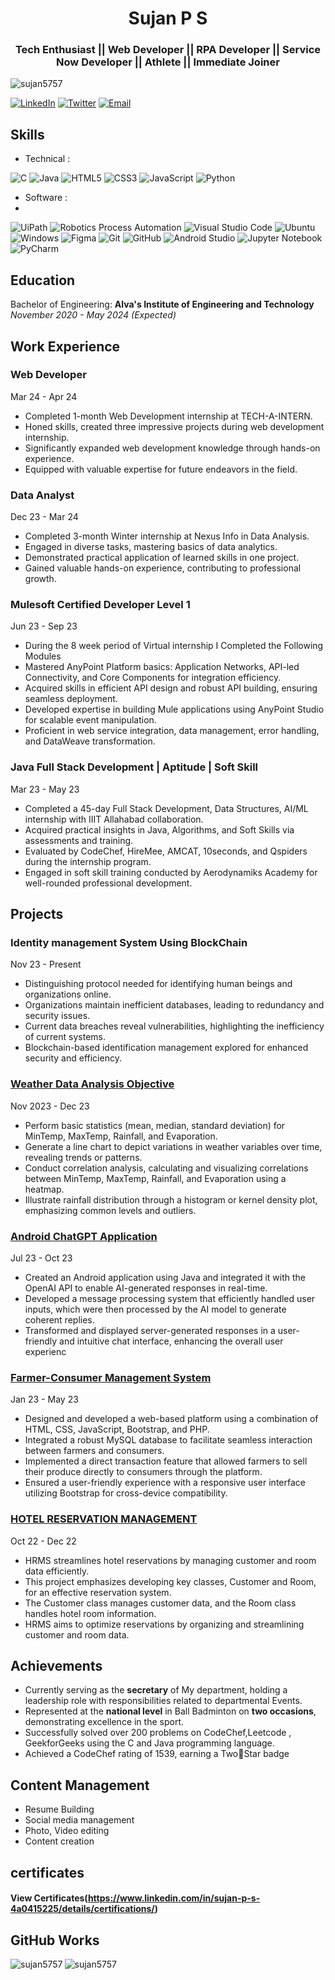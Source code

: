 <h1 align="center">Sujan P S</h1>
<h3 align="center">Tech Enthusiast || Web Developer || RPA Developer || Service Now Developer || Athlete || Immediate Joiner </h3>

<p align="left"> <img src="https://komarev.com/ghpvc/?username=sujan5757&label=Profile%20views&color=0e75b6&style=flat" alt="sujan5757" /> </p>

[![LinkedIn](https://img.shields.io/badge/LinkedIn-SujanPS-blue)](https://www.linkedin.com/in/sujan-p-s-4a0415225/)
[![Twitter](https://img.shields.io/badge/Twitter-Sujan_____-blue)](https://twitter.com/Sujan_____)
[![Email](https://img.shields.io/badge/Email-sujanmayra6362%40gmail.com-blue)](mailto:sujanmayra6362@gmail.com)

## Skills

- Technical : 

![C](https://img.shields.io/badge/c-%2300599C.svg?style=for-the-badge&logo=c&logoColor=white)
![Java](https://img.shields.io/badge/java-%23ED8B00.svg?style=for-the-badge&logo=java&logoColor=white)
![HTML5](https://img.shields.io/badge/html5-%23E34F26.svg?style=for-the-badge&logo=html5&logoColor=white)
![CSS3](https://img.shields.io/badge/css3-%23777BB4.svg?style=for-the-badge&logo=css3&logoColor=white)
![JavaScript](https://img.shields.io/badge/javascript-%23323330.svg?style=for-the-badge&logo=javascript&logoColor=%23F7DF1E)
![Python](https://img.shields.io/badge/python-3670A0?style=for-the-badge&logo=python&logoColor=ffdd54)

- Software :
- 
![UiPath](https://img.shields.io/badge/Uipath-%2320232a.svg?style=for-the-badge&logo=UiPath&logoColor=white)
![Robotics Process Automation](https://img.shields.io/badge/RPA-%23ED8B00.svg?style=for-the-badge&logo=RPA&logoColor=white)
![Visual Studio Code](https://img.shields.io/badge/Visual%20Studio%20Code-0078d7.svg?style=for-the-badge&logo=visual-studio-code&logoColor=white)
![Ubuntu](https://img.shields.io/badge/Ubuntu-E95420?style=for-the-badge&logo=ubuntu&logoColor=white)
![Windows](https://img.shields.io/badge/Windows-0078D6?style=for-the-badge&logo=windows&logoColor=white)
![Figma](https://img.shields.io/badge/Figma-%23039BE5.svg?style=for-the-badge&logo=Figma)
![Git](https://img.shields.io/badge/git-%23F05033.svg?style=for-the-badge&logo=git&logoColor=white)
![GitHub](https://img.shields.io/badge/github-%23121011.svg?style=for-the-badge&logo=github&logoColor=white)
![Android Studio](https://img.shields.io/badge/Android%20Studio-3DDC84.svg?style=for-the-badge&logo=android-studio&logoColor=white)
![Jupyter Notebook](https://img.shields.io/badge/jupyter-%23FA0F00.svg?style=for-the-badge&logo=jupyter&logoColor=white)
![PyCharm](https://img.shields.io/badge/pycharm-143?style=for-the-badge&logo=pycharm&logoColor=black&color=black&labelColor=green)

## Education

Bachelor of Engineering: **Alva's Institute of Engineering and Technology**  
_November 2020 - May 2024 (Expected)_
## Work Experience
### Web Developer
Mar 24 - Apr 24
- Completed 1-month Web Development internship at TECH-A-INTERN.
- Honed skills, created three impressive projects during web development internship.
- Significantly expanded web development knowledge through hands-on experience.
- Equipped with valuable expertise for future endeavors in the field.
### Data Analyst
Dec 23 - Mar 24
- Completed 3-month Winter internship at Nexus Info in Data Analysis.
- Engaged in diverse tasks, mastering basics of data analytics.
- Demonstrated practical application of learned skills in one project.
- Gained valuable hands-on experience, contributing to professional growth.

### Mulesoft Certified Developer Level 1
Jun 23 - Sep 23
- During the 8 week period of Virtual internship I Completed the Following Modules
- Mastered AnyPoint Platform basics: Application Networks, API-led Connectivity, and Core Components for integration efficiency.
- Acquired skills in efficient API design and robust API building, ensuring seamless deployment.
- Developed expertise in building Mule applications using AnyPoint Studio for scalable event manipulation.
- Proficient in web service integration, data management, error handling, and DataWeave transformation.

### Java Full Stack Development | Aptitude | Soft Skill
Mar 23 - May 23
- Completed a 45-day Full Stack Development, Data Structures, AI/ML internship with IIIT Allahabad collaboration.
- Acquired practical insights in Java, Algorithms, and Soft Skills via assessments and training.
- Evaluated by CodeChef, HireMee, AMCAT, 10seconds, and Qspiders during the internship program.
- Engaged in soft skill training conducted by Aerodynamiks Academy for well-rounded professional development.

## Projects

### Identity management System Using BlockChain
Nov 23 - Present
- Distinguishing protocol needed for identifying human beings and organizations online.
- Organizations maintain inefficient databases, leading to redundancy and security issues.
- Current data breaches reveal vulnerabilities, highlighting the inefficiency of current systems.
- Blockchain-based identification management explored for enhanced security and efficiency.

### [Weather Data Analysis Objective](https://github.com/sujan5757/Project-1-Weather-Data-Analysis )
 Nov 2023 - Dec 23
- Perform basic statistics (mean, median, standard deviation) for MinTemp, MaxTemp, Rainfall, and Evaporation.
- Generate a line chart to depict variations in weather variables over time, revealing trends or patterns.
- Conduct correlation analysis, calculating and visualizing correlations between MinTemp, MaxTemp, Rainfall, and Evaporation using a heatmap.
- Illustrate rainfall distribution through a histogram or kernel density plot, emphasizing common levels and outliers.
    
### [Android ChatGPT Application](https://github.com/sujan5757/ANDROID-CHATGPT-APPLICATION)
Jul 23 - Oct 23
- Created an Android application using Java and integrated it with the OpenAI API to enable AI-generated responses in real-time.
- Developed a message processing system that efficiently handled user inputs, which were then processed by the AI model to generate coherent replies.
- Transformed and displayed server-generated responses in a user-friendly and intuitive chat interface, enhancing the overall user experienc

### [Farmer-Consumer Management System](https://github.com/sujan5757/Farmeasy)
Jan 23 - May 23
- Designed and developed a web-based platform using a combination of HTML, CSS, JavaScript, Bootstrap, and PHP.
- Integrated a robust MySQL database to facilitate seamless interaction between farmers and consumers.
- Implemented a direct transaction feature that allowed farmers to sell their produce directly to consumers through the platform.
- Ensured a user-friendly experience with a responsive user interface utilizing Bootstrap for cross-device compatibility.
  
### [HOTEL RESERVATION MANAGEMENT](https://github.com/sujan5757/HOTEL-RESERVATION-MANAGEMENT)
Oct 22 - Dec 22
- HRMS streamlines hotel reservations by managing customer and room data efficiently.
- This project emphasizes developing key classes, Customer and Room, for an effective reservation system.
- The Customer class manages customer data, and the Room class handles hotel room information.
- HRMS aims to optimize reservations by organizing and streamlining customer and room data.



## Achievements

- Currently serving as the **secretary** of My department, holding a leadership role with responsibilities related to departmental Events.
- Represented at the **national level** in Ball Badminton on **two occasions**, demonstrating excellence in the sport.
- Successfully solved over 200 problems on CodeChef,Leetcode , GeekforGeeks  using the C and Java programming language.
- Achieved a CodeChef rating of 1539, earning a TwoStar badge

## Content Management 
- Resume Building
- Social media management
- Photo, Video editing
- Content creation

## certificates
#### View Certificates(https://www.linkedin.com/in/sujan-p-s-4a0415225/details/certifications/)

## GitHub Works

<p><img align="left" src="https://github-readme-stats.vercel.app/api/top-langs?username=sujan5757&show_icons=true&locale=en&layout=compact" alt="sujan5757" /></p>

<p><img align="center" src="https://github-readme-streak-stats.herokuapp.com/?user=sujan5757&" alt="sujan5757" /></p>
